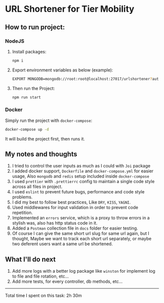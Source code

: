 # URL Shortener for Tier Mobility

## How to run project:

### NodeJS

1. Install packages:
    ```bash
    npm i
    ```
2. Export environment variables as below (example):
    ```bash
    EXPORT MONGODB=mongodb://root:root@localhost:27017/urlshortener?authSource=admin
    ```
3. Then run the Project:
    ```bash
    npm run start
    ```

### Docker
Simply run the project with `docker-compose`:
```bash
docker-compose up -d
```
It will build the project first, then runs it.

## My notes and thoughts
1. I tried to control the user inputs as much as I could with `Joi` package
2. I added docker support, `Dockerfile` and `docker-compose.yml` for easier usage, Also `mongodb` and `redis` setup included inside `docker-compose`
3. I used `prettier` with `.prettierrc` config to maintain a single code style across all files in project.
4. I used `eslint` to prevent future bugs, performance and code style problems.
5. I did my best to follow best practices, Like `DRY`, `KISS`, `YAGNI`.
6. Used middlewares for input validation in order to prevent code repetition.
7. Implemented an `errors` service, which is a proxy to throw errors in a stylish was, also has http status code in it.
8. Added a `Postman` collection file in `docs` folder for easier testing.
9. Of course I can give the same short url slug for same url again, but I thought, Maybe we want to track each short url separately, or maybe two deferent users want a same url be shortened.


## What I'll do next
1. Add more logs with a better log package like `winston` for implement log to file and file rotation, etc...
2. Add more tests, for every controller, db methods, etc...

--------

Total time I spent on this task: 2h 30m
